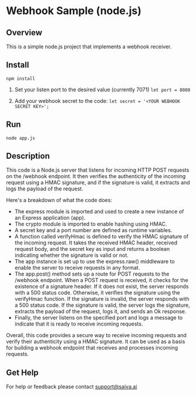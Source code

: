 # Webhook Sample (node.js)

## Overview
This is a simple node.js project that implements a webhook receiver. 

## Install
`npm install`

1. Set your listen port to the desired value (currently 7071)
`let port = 8080`

2. Add your webhook secret to the code: 
`let secret = '<YOUR WEBHOOK SECRET KEY>';`

## Run
`node app.js`


## Description

This code is a Node.js server that listens for incoming HTTP POST requests on the /webhook endpoint. It then verifies the authenticity of the incoming request using a HMAC signature, and if the signature is valid, it extracts and logs the payload of the request.

Here's a breakdown of what the code does:

- The express module is imported and used to create a new instance of an Express application (app).
- The crypto module is imported to enable hashing using HMAC.
- A secret key and a port number are defined as runtime variables.
- A function called verifyHmac is defined to verify the HMAC signature of the incoming request. It takes the received HMAC header, received request body, and the secret key as input and returns a boolean indicating whether the signature is valid or not.
- The app instance is set up to use the express.raw() middleware to enable the server to receive requests in any format.
- The app.post() method sets up a route for POST requests to the /webhook endpoint. When a POST request is received, it checks for the existence of a signature header. If it does not exist, the server responds with a 500 status code. Otherwise, it verifies the signature using the verifyHmac function. If the signature is invalid, the server responds with a 500 status code. If the signature is valid, the server logs the signature, extracts the payload of the request, logs it, and sends an Ok response.
- Finally, the server listens on the specified port and logs a message to indicate that it is ready to receive incoming requests. 

Overall, this code provides a secure way to receive incoming requests and verify their authenticity using a HMAC signature. It can be used as a basis for building a webhook endpoint that receives and processes incoming requests.

## Get Help
For help or feedback please contact support@saiva.ai
